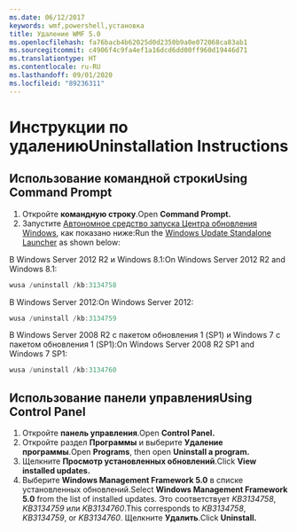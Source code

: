 ```yaml
---
ms.date: 06/12/2017
keywords: wmf,powershell,установка
title: Удаление WMF 5.0
ms.openlocfilehash: fa76bacb4b62025d0d2350b9a0e072068ca83ab1
ms.sourcegitcommit: c4906f4c9fa4ef1a16dcd6dd00ff960d19446d71
ms.translationtype: HT
ms.contentlocale: ru-RU
ms.lasthandoff: 09/01/2020
ms.locfileid: "89236311"
---
```

# <a name="uninstallation-instructions"></a><span data-ttu-id="947c4-103">Инструкции по удалению</span><span class="sxs-lookup"><span data-stu-id="947c4-103">Uninstallation Instructions</span></span>

## <a name="using-command-prompt"></a><span data-ttu-id="947c4-104">Использование командной строки</span><span class="sxs-lookup"><span data-stu-id="947c4-104">Using Command Prompt</span></span>

1. <span data-ttu-id="947c4-105">Откройте **командную строку**.</span><span class="sxs-lookup"><span data-stu-id="947c4-105">Open **Command Prompt.**</span></span>
2. <span data-ttu-id="947c4-106">Запустите [Автономное средство запуска Центра обновления Windows](https://support.microsoft.com/kb/934307), как показано ниже:</span><span class="sxs-lookup"><span data-stu-id="947c4-106">Run the [Windows Update Standalone Launcher](https://support.microsoft.com/kb/934307) as shown below:</span></span>

<span data-ttu-id="947c4-107">В Windows Server 2012 R2 и Windows 8.1:</span><span class="sxs-lookup"><span data-stu-id="947c4-107">On Windows Server 2012 R2 and Windows 8.1:</span></span>

```powershell
wusa /uninstall /kb:3134758
```

<span data-ttu-id="947c4-108">В Windows Server 2012:</span><span class="sxs-lookup"><span data-stu-id="947c4-108">On Windows Server 2012:</span></span>

```powershell
wusa /uninstall /kb:3134759
```

<span data-ttu-id="947c4-109">В Windows Server 2008 R2 с пакетом обновления 1 (SP1) и Windows 7 с пакетом обновления 1 (SP1):</span><span class="sxs-lookup"><span data-stu-id="947c4-109">On Windows Server 2008 R2 SP1 and Windows 7 SP1:</span></span>

```powershell
wusa /uninstall /kb:3134760
```

## <a name="using-control-panel"></a><span data-ttu-id="947c4-110">Использование панели управления</span><span class="sxs-lookup"><span data-stu-id="947c4-110">Using Control Panel</span></span>

1. <span data-ttu-id="947c4-111">Откройте **панель управления**.</span><span class="sxs-lookup"><span data-stu-id="947c4-111">Open **Control Panel.**</span></span>
2. <span data-ttu-id="947c4-112">Откройте раздел **Программы** и выберите **Удаление программы**.</span><span class="sxs-lookup"><span data-stu-id="947c4-112">Open **Programs**, then open **Uninstall a program.**</span></span>
3. <span data-ttu-id="947c4-113">Щелкните **Просмотр установленных обновлений**.</span><span class="sxs-lookup"><span data-stu-id="947c4-113">Click **View installed updates.**</span></span>
4. <span data-ttu-id="947c4-114">Выберите **Windows Management Framework 5.0** в списке установленных обновлений.</span><span class="sxs-lookup"><span data-stu-id="947c4-114">Select **Windows Management Framework 5.0** from the list of installed updates.</span></span> <span data-ttu-id="947c4-115">Это соответствует *KB3134758*, *KB3134759* или *KB3134760*.</span><span class="sxs-lookup"><span data-stu-id="947c4-115">This corresponds to *KB3134758*, *KB3134759*, or *KB3134760*.</span></span> <span data-ttu-id="947c4-116">Щелкните **Удалить**.</span><span class="sxs-lookup"><span data-stu-id="947c4-116">Click **Uninstall.**</span></span>
